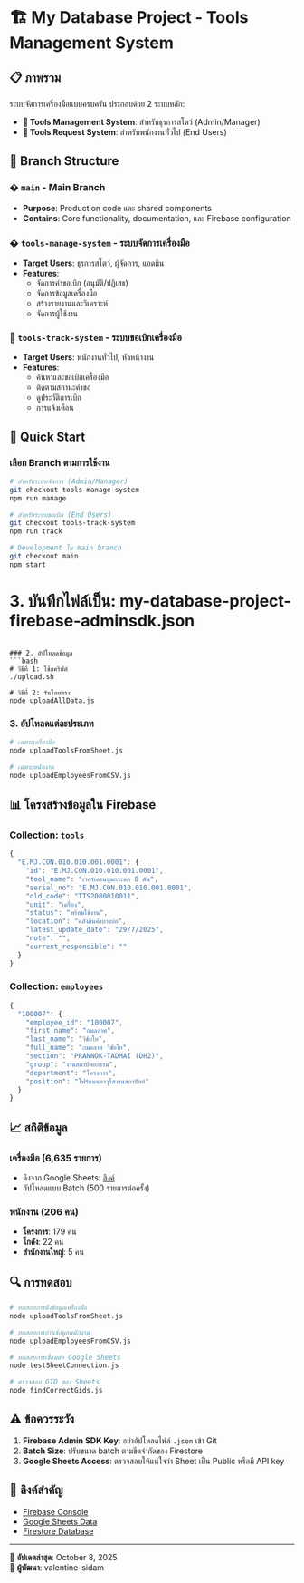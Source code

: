 # 🏗️ My Database Project - Tools Management System

## 📋 ภาพรวม
ระบบจัดการเครื่องมือแบบครบครัน ประกอบด้วย 2 ระบบหลัก:
- **🔧 Tools Management System**: สำหรับธุรการสโตว์ (Admin/Manager)
- **📱 Tools Request System**: สำหรับพนักงานทั่วไป (End Users)

## 🌿 Branch Structure

### � `main` - Main Branch
- **Purpose**: Production code และ shared components
- **Contains**: Core functionality, documentation, และ Firebase configuration

### � `tools-manage-system` - ระบบจัดการเครื่องมือ
- **Target Users**: ธุรการสโตว์, ผู้จัดการ, แอดมิน
- **Features**: 
  - จัดการคำขอเบิก (อนุมัติ/ปฏิเสธ)
  - จัดการข้อมูลเครื่องมือ
  - สร้างรายงานและวิเคราะห์
  - จัดการผู้ใช้งาน

### 📱 `tools-track-system` - ระบบขอเบิกเครื่องมือ  
- **Target Users**: พนักงานทั่วไป, หัวหน้างาน
- **Features**:
  - ค้นหาและขอเบิกเครื่องมือ
  - ติดตามสถานะคำขอ
  - ดูประวัติการเบิก
  - การแจ้งเตือน

## 🚀 Quick Start

### เลือก Branch ตามการใช้งาน
```bash
# สำหรับระบบจัดการ (Admin/Manager)
git checkout tools-manage-system
npm run manage

# สำหรับระบบขอเบิก (End Users)  
git checkout tools-track-system
npm run track

# Development ใน main branch
git checkout main
npm start
```

# 3. บันทึกไฟล์เป็น: my-database-project-firebase-adminsdk.json
```

### 2. อัปโหลดข้อมูล
```bash
# วิธีที่ 1: ใช้สคริปต์
./upload.sh

# วิธีที่ 2: รันโดยตรง
node uploadAllData.js
```

### 3. อัปโหลดแต่ละประเภท
```bash
# เฉพาะเครื่องมือ
node uploadToolsFromSheet.js

# เฉพาะพนักงาน  
node uploadEmployeesFromCSV.js
```

## 📊 โครงสร้างข้อมูลใน Firebase

### Collection: `tools`
```javascript
{
  "E.MJ.CON.010.010.001.0001": {
    "id": "E.MJ.CON.010.010.001.0001",
    "tool_name": "เวอร์เครนบูมกระดก 8 ตัน", 
    "serial_no": "E.MJ.CON.010.010.001.0001",
    "old_code": "TTS2080010011",
    "unit": "เครื่อง",
    "status": "พร้อมใช้งาน",
    "location": "คลังสินค้าบางบ่อ",
    "latest_update_date": "29/7/2025",
    "note": "",
    "current_responsible": ""
  }
}
```

### Collection: `employees`
```javascript
{
  "100007": {
    "employee_id": "100007",
    "first_name": "กมลลาศ",
    "last_name": "วิชัยโย", 
    "full_name": "กมลลาศ วิชัยโย",
    "section": "PRANNOK-TADMAI (DH2)",
    "group": "งานสถาปัตยกรรม",
    "department": "โครงการ",
    "position": "โฟร์แมนอาวุโสงานสถาปัตย์"
  }
}
```

## 📈 สถิติข้อมูล

### เครื่องมือ (6,635 รายการ)
- ดึงจาก Google Sheets: [ลิงค์](https://docs.google.com/spreadsheets/d/1LFkaZSMJDC548v5GyNxp_hJxaog6NOocwPbwMFEveDg)
- อัปโหลดแบบ Batch (500 รายการต่อครั้ง)

### พนักงาน (206 คน)  
- **โครงการ**: 179 คน
- **โกดัง**: 22 คน
- **สำนักงานใหญ่**: 5 คน

## 🔍 การทดสอบ

```bash
# ทดสอบการดึงข้อมูลเครื่องมือ
node uploadToolsFromSheet.js

# ทดสอบการอ่านข้อมูลพนักงาน
node uploadEmployeesFromCSV.js

# ทดสอบการเชื่อมต่อ Google Sheets
node testSheetConnection.js

# ตรวจสอบ GID ของ Sheets
node findCorrectGids.js
```

## ⚠️ ข้อควรระวัง

1. **Firebase Admin SDK Key**: อย่าอัปโหลดไฟล์ `.json` เข้า Git
2. **Batch Size**: ปรับขนาด batch ตามขีดจำกัดของ Firestore
3. **Google Sheets Access**: ตรวจสอบให้แน่ใจว่า Sheet เป็น Public หรือมี API key

## 🔗 ลิงค์สำคัญ

- [Firebase Console](https://console.firebase.google.com/project/my-database-project)
- [Google Sheets Data](https://docs.google.com/spreadsheets/d/1LFkaZSMJDC548v5GyNxp_hJxaog6NOocwPbwMFEveDg)
- [Firestore Database](https://console.firebase.google.com/project/my-database-project/firestore)

---
📅 **อัปเดตล่าสุด**: October 8, 2025  
👤 **ผู้พัฒนา**: valentine-sidam